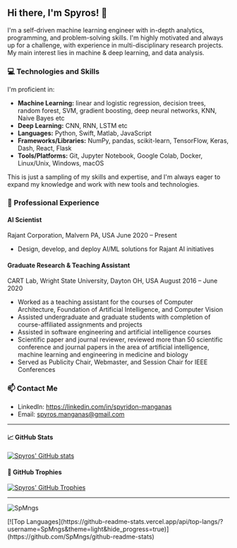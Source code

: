 ## Hi there, I'm Spyros! 👋

I'm a self-driven machine learning engineer with in-depth analytics, programming, and problem-solving skills. I'm highly motivated and always up for a challenge, with experience in multi-disciplinary research projects. My main interest lies in machine & deep learning, and data analysis.

### 💻 Technologies and Skills

I'm proficient in:

- **Machine Learning:** linear and logistic regression, decision trees, random forest, SVM, gradient boosting, deep neural networks, KNN, Naive Bayes etc
- **Deep Learning:** CNN, RNN, LSTM etc
- **Languages:** Python, Swift, Matlab, JavaScript
- **Frameworks/Libraries:** NumPy, pandas, scikit-learn, TensorFlow, Keras, Dash, React, Flask
- **Tools/Platforms:** Git, Jupyter Notebook, Google Colab, Docker, Linux/Unix, Windows, macOS

This is just a sampling of my skills and expertise, and I'm always eager to expand my knowledge and work with new tools and technologies.

### 🚀 Professional Experience

#### AI Scientist
Rajant Corporation, Malvern PA, USA
June 2020 – Present

- Design, develop, and deploy AI/ML solutions for Rajant AI initiatives

#### Graduate Research & Teaching Assistant
CART Lab, Wright State University, Dayton OH, USA
August 2016 – June 2020

- Worked as a teaching assistant for the courses of Computer Architecture, Foundation of Artificial Intelligence, and Computer Vision
- Assisted undergraduate and graduate students with completion of course-affiliated assignments and projects
- Assisted in software engineering and artificial intelligence courses
- Scientific paper and journal reviewer, reviewed more than 50 scientific conference and journal papers in the area of artificial intelligence, machine learning and engineering in medicine and biology
- Served as Publicity Chair, Webmaster, and Session Chair for IEEE Conferences

### 📫 Contact Me

- LinkedIn: https://linkedin.com/in/spyridon-manganas
- Email: spyros.manganas@gmail.com

---

#### 📈 GitHub Stats

[![Spyros' GitHub stats](https://github-readme-stats.vercel.app/api?username=SpMngs&count_private=true&show_icons=true&theme=radical)](https://github.com/SpMngs)

#### 🌟 GitHub Trophies

[![Spyros' GitHub Trophies](https://github-profile-trophy.vercel.app/?username=SpMngs&theme=nord&margin-w=15&margin-h=15&column=7)](https://github.com/ryo-ma/github-profile-trophy)

---

<p align="left"> <img src="https://komarev.com/ghpvc/?username=SpMngs&label=Profile%20views&color=0e75b6&style=flat" alt="SpMngs" /> </p>
[![Top Languages](https://github-readme-stats.vercel.app/api/top-langs/?username=SpMngs&theme=light&hide_progress=true)](https://github.com/SpMngs/github-readme-stats)

